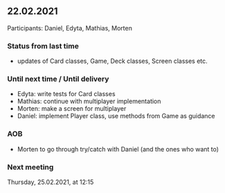 ## 22.02.2021
Participants: Daniel, Edyta, Mathias, Morten

### Status from last time
- updates of Card classes, Game, Deck classes, Screen classes etc.

### Until next time / Until delivery
- Edyta: write tests for Card classes
- Mathias: continue with multiplayer implementation
- Morten: make a screen for multiplayer
- Daniel: implement Player class, use methods from Game as guidance

### AOB
- Morten to go through try/catch with Daniel (and the ones who want to)

### Next meeting
Thursday, 25.02.2021, at 12:15